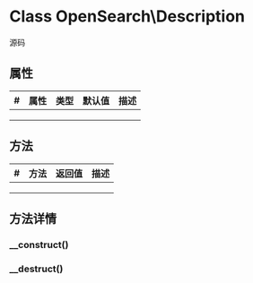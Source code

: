 # Class OpenSearch\Description

源码 



## 属性

| #    | 属性 | 类型 | 默认值 | 描述 |
| ---- | ---- | ---- | ------ | ---- |
|      |      |      |        |      |
|      |      |      |        |      |
|      |      |      |        |      |



## 方法

| #    | 方法 | 返回值 | 描述 |
| ---- | ---- | ------ | ---- |
|      |      |        |      |
|      |      |        |      |
|      |      |        |      |



## 方法详情

### __construct()



### __destruct()